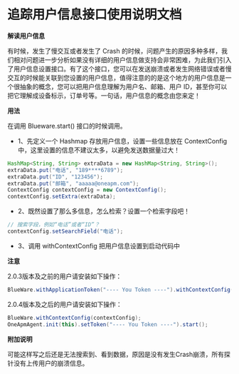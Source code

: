 # 追踪用户信息接口使用说明文档

**解读用户信息**

有时候，发生了慢交互或者发生了 Crash 的时候，问题产生的原因多种多样，我们相对问题进一步分析如果没有详细的用户信息做支持会非常困难，为此我们引入了用户信息设置接口。有了这个接口，您可以在发送崩溃或者发生网络错误或者慢交互的时候能关联到您设置的用户信息，值得注意的的是这个地方的用户信息是一个很抽象的概念，您可以把用户信息理解为用户名、邮箱、用户 ID，甚至你可以把它理解成设备标示，订单号等。一句话，用户信息的概念由您来定！

**用法**

在调用 Blueware.start() 接口的时候调用。

* 1、先定义一个 Hashmap 存放用户信息，设置一些信息放在 ContextConfig 中，这里设置的信息不建议太多，以避免发送数据量过大！

```java
HashMap<String, String> extraData = new HashMap<String, String>();
extraData.put("电话", "189****6789");
extraData.put("ID", "123456");
extraData.put("邮箱", "aaaaa@oneapm.com");
ContextConfig contextConfig = new ContextConfig();
contextConfig.setExtra(extraData);
```

* 2、既然设置了那么多信息，怎么检索？设置一个检索字段吧！

```java
// 搜索字段，例如“电话”或者“ID”？
contextConfig.setSearchField("电话");
```

* 3、调用 withContextConfig 把用户信息设置到启动代码中

**注意**

2.0.3版本及之前的用户请安装如下操作：

```java
BlueWare.withApplicationToken("---- You Token ----").withContextConfig(contextConfig).start(this.getApplication());
```

2.0.4版本及之后的用户请安装如下操作：

```java
BlueWare.withContextConfig(contextConfig);
OneApmAgent.init(this).setToken("---- You Token ----").start();
```

**附加说明**

可能这样写之后还是无法搜索到、看到数据，原因是没有发生Crash崩溃，所有探针没有上传用户的崩溃信息。
